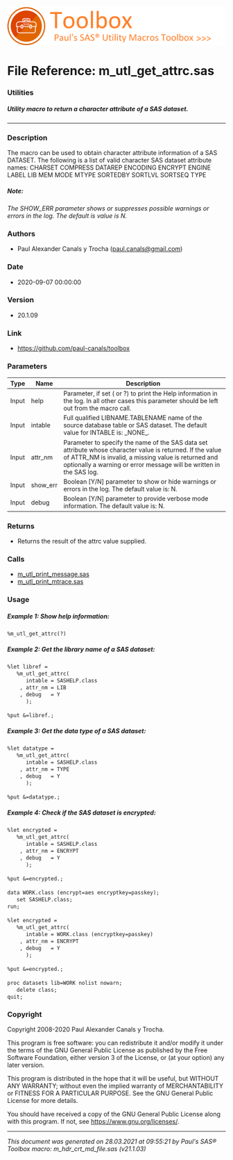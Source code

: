 ![../misc/images/doc_banner.png](../misc/images/doc_banner.png)
# 
# File Reference: m_utl_get_attrc.sas

### Utilities

##### Utility macro to return a character attribute of a SAS dataset.

***

### Description
The macro can be used to obtain character attribute information of a SAS DATASET. The following is a list of valid character SAS dataset attribute names:
 CHARSET
 COMPRESS
 DATAREP
 ENCODING
 ENCRYPT
 ENGINE
 LABEL
 LIB
 MEM
 MODE
 MTYPE
 SORTEDBY
 SORTLVL
 SORTSEQ
 TYPE


##### *Note:*
*The SHOW_ERR parameter shows or suppresses possible warnings or errors in the log. The default is value is N.*

### Authors
* Paul Alexander Canals y Trocha (paul.canals@gmail.com)

### Date
* 2020-09-07 00:00:00

### Version
* 20.1.09

### Link
* https://github.com/paul-canals/toolbox

### Parameters
| Type | Name | Description |
| ---- | ---- | ----------- |
| Input | help | Parameter, if set ( or ?) to print the Help information in the log. In all other cases this parameter should be left out from the macro call. |
| Input | intable | Full qualified LIBNAME.TABLENAME name of the source database table or SAS dataset. The default value for INTABLE is: \_NONE\_. |
| Input | attr_nm | Parameter to specify the name of the SAS data set attribute whose character value is returned. If the value of ATTR_NM is invalid, a missing value is returned and optionally a warning or error message will be written in the SAS log. |
| Input | show_err | Boolean [Y/N] parameter to show or hide warnings or errors in the log. The default value is: N. |
| Input | debug | Boolean [Y/N] parameter to provide verbose mode information. The default value is: N. |

### Returns
* Returns the result of the attrc value supplied.

### Calls
* [m_utl_print_message.sas](m_utl_print_message.md)
* [m_utl_print_mtrace.sas](m_utl_print_mtrace.md)

### Usage

##### Example 1: Show help information:
```sas
%m_utl_get_attrc(?)
```

##### Example 2: Get the library name of a SAS dataset:
```sas
%let libref =
   %m_utl_get_attrc(
      intable = SASHELP.class
    , attr_nm = LIB
    , debug   = Y
      );

%put &=libref.;

```

##### Example 3: Get the data type of a SAS dataset:
```sas
%let datatype =
   %m_utl_get_attrc(
      intable = SASHELP.class
    , attr_nm = TYPE
    , debug   = Y
      );

%put &=datatype.;

```

##### Example 4: Check if the SAS dataset is encrypted:
```sas
%let encrypted =
   %m_utl_get_attrc(
      intable = SASHELP.class
    , attr_nm = ENCRYPT
    , debug   = Y
      );

%put &=encrypted.;

data WORK.class (encrypt=aes encryptkey=passkey);
   set SASHELP.class;
run;

%let encrypted =
   %m_utl_get_attrc(
      intable = WORK.class (encryptkey=passkey)
    , attr_nm = ENCRYPT
    , debug   = Y
      );

%put &=encrypted.;

proc datasets lib=WORK nolist nowarn;
   delete class;
quit;

```

### Copyright
Copyright 2008-2020 Paul Alexander Canals y Trocha. 
 
This program is free software: you can redistribute it and/or modify 
it under the terms of the GNU General Public License as published by 
the Free Software Foundation, either version 3 of the License, or 
(at your option) any later version. 
 
This program is distributed in the hope that it will be useful, 
but WITHOUT ANY WARRANTY; without even the implied warranty of 
MERCHANTABILITY or FITNESS FOR A PARTICULAR PURPOSE. See the 
GNU General Public License for more details. 
 
You should have received a copy of the GNU General Public License 
along with this program. If not, see <https://www.gnu.org/licenses/>. 


***
*This document was generated on 28.03.2021 at 09:55:21  by Paul's SAS&reg; Toolbox macro: m_hdr_crt_md_file.sas (v21.1.03)*
